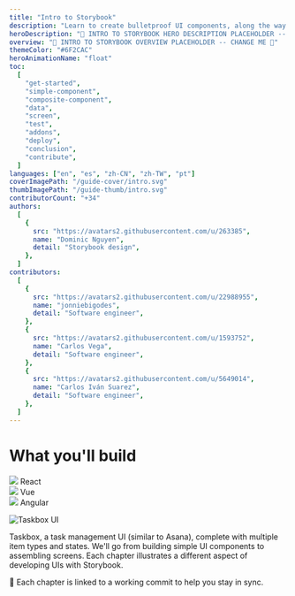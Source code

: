 ```yaml
---
title: "Intro to Storybook"
description: "Learn to create bulletproof UI components, along the way you'll build an app UI from scratch."
heroDescription: "🚫 INTRO TO STORYBOOK HERO DESCRIPTION PLACEHOLDER -- CHANGE ME 🚫"
overview: "🚫 INTRO TO STORYBOOK OVERVIEW PLACEHOLDER -- CHANGE ME 🚫"
themeColor: "#6F2CAC"
heroAnimationName: "float"
toc:
  [
    "get-started",
    "simple-component",
    "composite-component",
    "data",
    "screen",
    "test",
    "addons",
    "deploy",
    "conclusion",
    "contribute",
  ]
languages: ["en", "es", "zh-CN", "zh-TW", "pt"]
coverImagePath: "/guide-cover/intro.svg"
thumbImagePath: "/guide-thumb/intro.svg"
contributorCount: "+34"
authors:
  [
    {
      src: "https://avatars2.githubusercontent.com/u/263385",
      name: "Dominic Nguyen",
      detail: "Storybook design",
    },
  ]
contributors:
  [
    {
      src: "https://avatars2.githubusercontent.com/u/22988955",
      name: "jonniebigodes",
      detail: "Software engineer",
    },
    {
      src: "https://avatars2.githubusercontent.com/u/1593752",
      name: "Carlos Vega",
      detail: "Software engineer",
    },
    {
      src: "https://avatars2.githubusercontent.com/u/5649014",
      name: "Carlos Iván Suarez",
      detail: "Software engineer",
    },
  ]
---
```


# What you'll build

<div class="badge-box">
  <div class="badge">
    <img src="/logo-react.svg"> React
  </div>

  <div class="badge">
    <img src="/logo-vue.svg"> Vue
  </div>

  <div class="badge">
    <img src="/logo-angular.svg"> Angular
  </div>
</div>

![Taskbox UI](/ss-browserchrome-taskbox-learnstorybook.png)

Taskbox, a task management UI (similar to Asana), complete with multiple item types and states. We'll go from building simple UI components to assembling screens. Each chapter illustrates a different aspect of developing UIs with Storybook.

📖 Each chapter is linked to a working commit to help you stay in sync.
